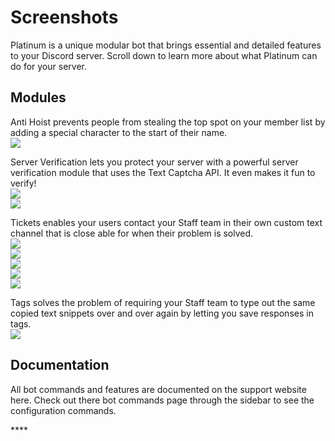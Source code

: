 # Screenshots

Platinum is a unique modular bot that brings essential and detailed features to your Discord server. Scroll down to learn more about what Platinum can do for your server.

## Modules

Anti Hoist prevents people from stealing the top spot on your member list by adding a special character to the start of their name.  
![](https://i.lengo.dev/B3deEb4)

Server Verification lets you protect your server with a powerful server verification module that uses the Text Captcha API. It even makes it fun to verify!  
![](https://i.lengo.dev/L0FtPYk)  
![](https://i.lengo.dev/5tSrDQC)

Tickets enables your users contact your Staff team in their own custom text channel that is close able for when their problem is solved.  
![](https://i.lengo.dev/abukr82)  
![](https://i.lengo.dev/sbUyjk9)  
![](https://i.lengo.dev/LR5IpzG)  
![](https://i.lengo.dev/K51Qyxj)  
![](https://i.lengo.dev/jwi8BpB)

Tags solves the problem of requiring your Staff team to type out the same copied text snippets over and over again by letting you save responses in tags.  
![](https://i.lengo.dev/CNbom71)

## Documentation

All bot commands and features are documented on the support website here. Check out there bot commands page through the sidebar to see the configuration commands.

\*\*\*\*

